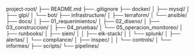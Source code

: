 project-root/
├── README.md
├── .gitignore
├── docker/
│   ├── mysql/
│   ├── glpi/
│   └── bot/
├── infrastructure/
│   ├── terraform/
│   └── ansible/
├── docs/
│   ├── 01_requerimientos/
│   ├── 02_diseno/
│   ├── 03_construccion/
│   ├── 04_pruebas/
│   └── 05_operacion_monitoreo/
│       ├── runbooks/
│       ├── siem/
│       │   ├── elk-stack/
│       │   └── splunk/
│       ├── alertas/
│       └── compliance/
│           ├── inspec/
│           │   └── controls/
│           └── informes/
├── scripts/
└── pipelines/
